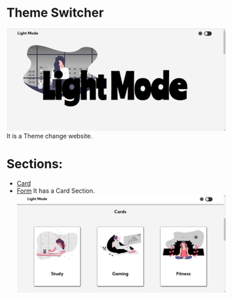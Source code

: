 # Theme Switcher
![Banner](https://github.com/Ayushrwork/Dark-light-mode/blob/master/media/images/darkmode%231.png?raw=true)
 It is a Theme change website.
 
# Sections:
* [Card](#general-info)
* [Form](#technologies)
It has a Card Section.
![Banner](https://github.com/Ayushrwork/Dark-light-mode/blob/master/media/images/darkmode%232.png?raw=true)

